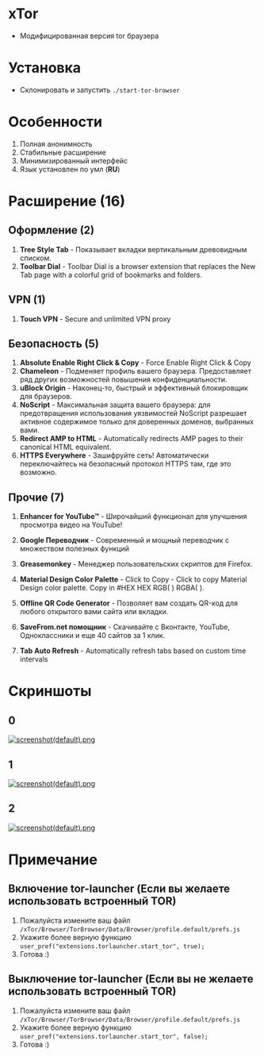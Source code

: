 # xTor
* Модифицированная версия tor браузера

# Установка
* Склонировать и запустить <code>./start-tor-browser</code>

# Особенности
1. Полная анонимность
2. Стабильные расширение
3. Минимизированный интерфейс
4. Язык установлен по умл (<b>RU</b>)

# Расширение (16)
## Оформление (2)
1. <b>Tree Style Tab</b> - Показывает вкладки вертикальным древовидным списком.
2. <b>Toolbar Dial</b> - Toolbar Dial is a browser extension that replaces the New Tab page with a colorful grid of bookmarks and folders.
## VPN (1)
1. <b>Touch VPN</b> - Secure and unlimited VPN proxy
## Безопасность (5)
1. <b>Absolute Enable Right Click & Copy</b> - Force Enable Right Click & Copy
2. <b>Chameleon</b> - Подменяет профиль вашего браузера. Предоставляет ряд других возможностей повышения конфиденциальности.
3. <b>uBlock Origin</b> - Наконец-то, быстрый и эффективный блокировщик для браузеров.
4. <b>NoScript</b> - Максимальная защита вашего браузера: для предотвращения использования уязвимостей NoScript разрешает активное содержимое только для доверенных доменов, выбранных вами.
5. <b>Redirect AMP to HTML</b> - Automatically redirects AMP pages to their canonical HTML equivalent.
6. <b>HTTPS Everywhere</b> - Зашифруйте сеть! Автоматически переключайтесь на безопасный протокол HTTPS там, где это возможно.
## Прочие (7)
1. <b>Enhancer for YouTube™</b> - Широчайший функционал для улучшения просмотра видео на YouTube!
1. <b>Google Переводчик</b> - Современный и мощный переводчик с множеством полезных функций
4. <b>Greasemonkey</b> - Менеджер пользовательских скриптов для Firefox.
4. <b>Material Design Color Palette</b> - Click to Copy - Click to copy Material Design color palette. Copy in #HEX HEX RGB( ) RGBA( ).
5. <b>Offline QR Code Generator</b> - Позволяет вам создать QR-код для любого открытого вами сайта или вкладки.

6. <b>SaveFrom.net помощник</b> - Скачивайте с Вконтакте, YouTube, Одноклассники и еще 40 сайтов за 1 клик.
7. <b>Tab Auto Refresh</b> - Automatically refresh tabs based on custom time intervals

# Скриншоты
## 0
 [![screenshot(default).png](https://i.postimg.cc/QMYqZ695/screenshot.png)](https://postimg.cc/QMYqZ695)
## 1
 [![screenshot(default).png](https://i.postimg.cc/Y97rX0K8/screenshot.png)](https://postimg.cc/Y97rX0K8)
## 2
 [![screenshot(default).png](https://i.postimg.cc/MGzJXTBh/screenshot.png)](https://postimg.cc/MGzJXTBh)

# Примечание
## Включение tor-launcher (Если вы желаете использовать встроенный TOR)
1. Пожалуйста измените ваш файл `/xTor/Browser/TorBrowser/Data/Browser/profile.default/prefs.js`
2. Укажите более верную функцию <code>user_pref("extensions.torlauncher.start_tor", true);</code>
3. Готова :)
## Выключение tor-launcher (Если вы не желаете использовать встроенный TOR)
1. Пожалуйста измените ваш файл `/xTor/Browser/TorBrowser/Data/Browser/profile.default/prefs.js`
2. Укажите более верную функцию <code>user_pref("extensions.torlauncher.start_tor", false);</code>
3. Готова :)
